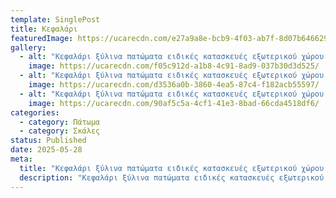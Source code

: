 ```yaml
---
template: SinglePost
title: Κεφαλάρι
featuredImage: https://ucarecdn.com/e27a9a8e-bcb9-4f03-ab7f-8d07b646629c/
gallery:
  - alt: "Κεφαλάρι ξύλινα πατώματα ειδικές κατασκευές εξωτερικού χώρου deck σκάλες "
    image: https://ucarecdn.com/f05c912d-a1b8-4c91-8ad9-037b30d3d525/
  - alt: "Κεφαλάρι ξύλινα πατώματα ειδικές κατασκευές εξωτερικού χώρου deck σκάλες "
    image: https://ucarecdn.com/d3536a0b-3860-4ea5-87c4-f182acb55597/
  - alt: "Κεφαλάρι ξύλινα πατώματα ειδικές κατασκευές εξωτερικού χώρου deck σκάλες "
    image: https://ucarecdn.com/90af5c5a-4cf1-41e3-8bad-66cda4518df6/
categories:
  - category: Πάτωμα
  - category: Σκάλες
status: Published
date: 2025-05-28
meta:
  title: "Κεφαλάρι ξύλινα πατώματα ειδικές κατασκευές εξωτερικού χώρου deck σκάλες "
  description: "Κεφαλάρι ξύλινα πατώματα ειδικές κατασκευές εξωτερικού χώρου deck σκάλες "
---
```

